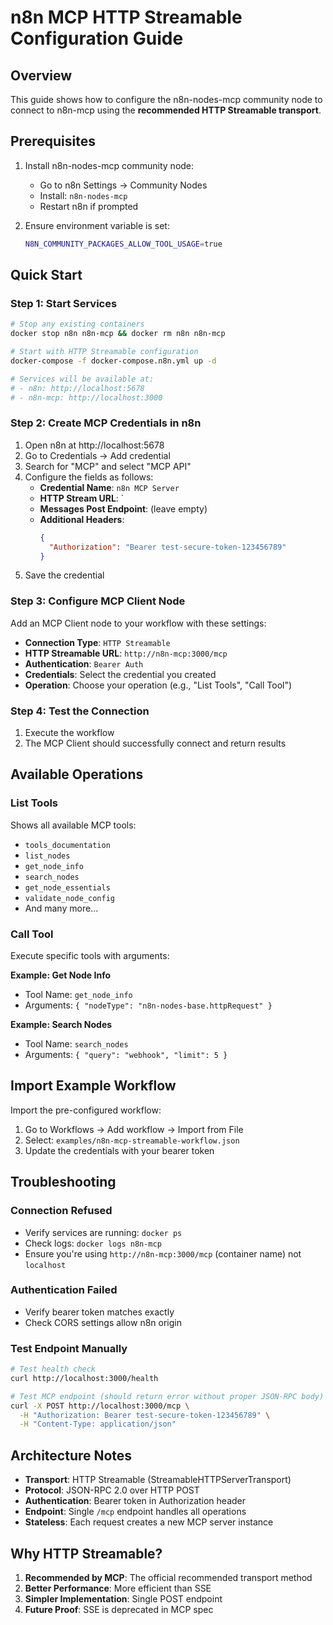 # n8n MCP HTTP Streamable Configuration Guide

## Overview

This guide shows how to configure the n8n-nodes-mcp community node to connect to n8n-mcp using the **recommended HTTP Streamable transport**.

## Prerequisites

1. Install n8n-nodes-mcp community node:
   - Go to n8n Settings → Community Nodes
   - Install: `n8n-nodes-mcp`
   - Restart n8n if prompted

2. Ensure environment variable is set:
   ```bash
   N8N_COMMUNITY_PACKAGES_ALLOW_TOOL_USAGE=true
   ```

## Quick Start

### Step 1: Start Services

```bash
# Stop any existing containers
docker stop n8n n8n-mcp && docker rm n8n n8n-mcp

# Start with HTTP Streamable configuration
docker-compose -f docker-compose.n8n.yml up -d

# Services will be available at:
# - n8n: http://localhost:5678
# - n8n-mcp: http://localhost:3000
```

### Step 2: Create MCP Credentials in n8n

1. Open n8n at http://localhost:5678
2. Go to Credentials → Add credential
3. Search for "MCP" and select "MCP API"
4. Configure the fields as follows:
   - **Credential Name**: `n8n MCP Server`
   - **HTTP Stream URL**: `
   - **Messages Post Endpoint**: (leave empty)
   - **Additional Headers**: 
     ```json
     {
       "Authorization": "Bearer test-secure-token-123456789"
     }
     ```
5. Save the credential

### Step 3: Configure MCP Client Node

Add an MCP Client node to your workflow with these settings:

- **Connection Type**: `HTTP Streamable`
- **HTTP Streamable URL**: `http://n8n-mcp:3000/mcp`
- **Authentication**: `Bearer Auth`
- **Credentials**: Select the credential you created
- **Operation**: Choose your operation (e.g., "List Tools", "Call Tool")

### Step 4: Test the Connection

1. Execute the workflow
2. The MCP Client should successfully connect and return results

## Available Operations

### List Tools
Shows all available MCP tools:
- `tools_documentation`
- `list_nodes`
- `get_node_info`
- `search_nodes`
- `get_node_essentials`
- `validate_node_config`
- And many more...

### Call Tool
Execute specific tools with arguments:

**Example: Get Node Info**
- Tool Name: `get_node_info`
- Arguments: `{ "nodeType": "n8n-nodes-base.httpRequest" }`

**Example: Search Nodes**
- Tool Name: `search_nodes`
- Arguments: `{ "query": "webhook", "limit": 5 }`

## Import Example Workflow

Import the pre-configured workflow:
1. Go to Workflows → Add workflow → Import from File
2. Select: `examples/n8n-mcp-streamable-workflow.json`
3. Update the credentials with your bearer token

## Troubleshooting

### Connection Refused
- Verify services are running: `docker ps`
- Check logs: `docker logs n8n-mcp`
- Ensure you're using `http://n8n-mcp:3000/mcp` (container name) not `localhost`

### Authentication Failed
- Verify bearer token matches exactly
- Check CORS settings allow n8n origin

### Test Endpoint Manually
```bash
# Test health check
curl http://localhost:3000/health

# Test MCP endpoint (should return error without proper JSON-RPC body)
curl -X POST http://localhost:3000/mcp \
  -H "Authorization: Bearer test-secure-token-123456789" \
  -H "Content-Type: application/json"
```

## Architecture Notes

- **Transport**: HTTP Streamable (StreamableHTTPServerTransport)
- **Protocol**: JSON-RPC 2.0 over HTTP POST
- **Authentication**: Bearer token in Authorization header
- **Endpoint**: Single `/mcp` endpoint handles all operations
- **Stateless**: Each request creates a new MCP server instance

## Why HTTP Streamable?

1. **Recommended by MCP**: The official recommended transport method
2. **Better Performance**: More efficient than SSE
3. **Simpler Implementation**: Single POST endpoint
4. **Future Proof**: SSE is deprecated in MCP spec